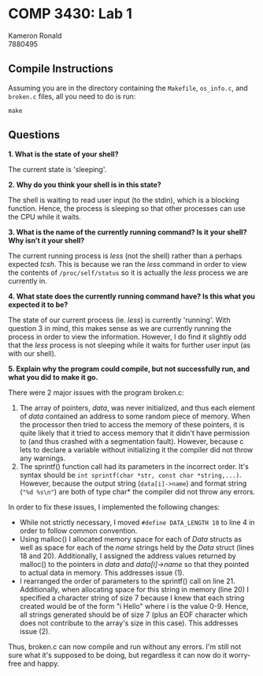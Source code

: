 # COMP 3430: Lab 1

Kameron Ronald  
7880495

## Compile Instructions

Assuming you are in the directory containing the `Makefile`, `os_info.c`, and `broken.c` files, all you need to do is
run:
```shell
make
```

## Questions

**1. What is the state of your shell?**

The current state is 'sleeping'.

**2. Why do you think your shell is in this state?**

The shell is waiting to read user input (to the stdin), which is a blocking function. Hence, the process is sleeping so
that other processes can use the CPU while it waits.

**3. What is the name of the currently running command? Is it your shell? Why isn’t it your shell?**

The current running process is *less* (not the shell) rather than a perhaps expected *tcsh*. This is because we ran the
*less* command in order to view the contents of `/proc/self/status` so it is actually the *less* process we are
currently in.

**4. What state does the currently running command have? Is this what you expected it to be?**

The state of our current process (ie. *less*) is currently 'running'. With question 3 in mind, this makes sense as we
are currently running the process in order to view the information. However, I do find it slightly odd that the *less*
process is not sleeping while it waits for further user input (as with our shell).

**5. Explain why the program could compile, but not successfully run, and what you did to make it go.**

There were 2 major issues with the program broken.c:

1. The array of pointers, *data*, was never initialized, and thus each element of *data* contained an address to some
random piece of memory. When the processor then tried to access the memory of these pointers, it is quite likely that it
tried to access memory that it didn't have permission to (and thus crashed with a segmentation fault). However, because
c lets to declare a variable without initializing it the compiler did not throw any warnings.
2. The sprintf() function call had its parameters in the incorrect order. It's syntax should be `int sprintf(char *str,
const char *string,...)`. However, because the output string (`data[i]->name`) and format string (`"%d %s\n"`) are both
of type char* the compiler did not throw any errors.

In order to fix these issues, I implemented the following changes:

* While not strictly necessary, I moved `#define DATA_LENGTH 10` to line 4 in order to follow common convention.
* Using malloc() I allocated memory space for each of *Data* structs as well as space for each of the *name* strings
held by the *Data* struct (lines 18 and 20). Additionally, I assigned the address values returned by malloc() to the
pointers in *data* and *data[i]->name* so that they pointed to actual data in memory. This addresses issue (1).
* I rearranged the order of parameters to the sprintf() call on line 21. Additionally, when allocating space for this
string in memory (line 20) I specified a character string of size 7 because I knew that each string created would be of
the form "i Hello" where i is the value 0-9. Hence, all strings generated should be of size 7 (plus an EOF character 
which does not contribute to the array's size in this case). This addresses issue (2).

Thus, broken.c can now compile and run without any errors. I'm still not sure what it's supposed to be doing, but
regardless it can now do it worry-free and happy.
